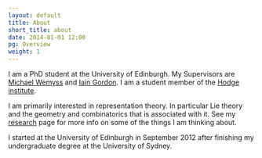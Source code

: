 ```yaml
---
layout: default
title: About
short_title: about
date: 2014-01-01 12:00
pg: Overview
weight: 1
---
```


I am a PhD student at the University of Edinburgh. My Supervisors are [Michael Wemyss][] and [Iain Gordon][]. I am a student member of the [Hodge institute][Hodge].

I am primarily interested in representation theory. In particular Lie theory and the geometry and combinatorics that is associated with it. See my [research](research) page for more info on some of the things I am thinking about.

I started at the University of Edinburgh in September 2012 after finishing my undergraduate degree at the University of Sydney.

[Michael Wemyss]: http://www.maths.ed.ac.uk/~mwemyss
[Iain Gordon]: http://www.maths.ed.ac.uk/~igordon
[Hodge]: http://hodge.maths.ed.ac.uk/